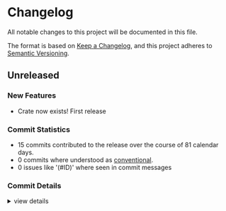 # Changelog

All notable changes to this project will be documented in this file.

The format is based on [Keep a Changelog](https://keepachangelog.com/en/1.0.0/),
and this project adheres to [Semantic Versioning](https://semver.org/spec/v2.0.0.html).

## Unreleased

### New Features

 - Crate now exists! First release

### Commit Statistics

<csr-read-only-do-not-edit/>

 - 15 commits contributed to the release over the course of 81 calendar days.
 - 0 commits where understood as [conventional](https://www.conventionalcommits.org).
 - 0 issues like '(#ID)' where seen in commit messages

### Commit Details

<csr-read-only-do-not-edit/>

<details><summary>view details</summary>

 * **Uncategorized**
    - readme ([`ab0156b`](https://github.com/jmesmon/buildid/commit/ab0156bc6562b3e58b04df974414fa2515ea9357))
    - add buildid-linker-symbols helper dep ([`5e6e892`](https://github.com/jmesmon/buildid/commit/5e6e8928e66950fdfff87d93fa811573a4c13282))
    - test specifics ([`e2ee35c`](https://github.com/jmesmon/buildid/commit/e2ee35cecce04bd6a522d0245ff30a33e23cd8ed))
    - clippy ([`456782a`](https://github.com/jmesmon/buildid/commit/456782a8654bd93c3ba3121577d0b415a42f8edb))
    - well, it builds for all features. need to test things though ([`976c7ac`](https://github.com/jmesmon/buildid/commit/976c7ac97508a1c061ce0b33b16c09b82208951b))
    - no_std and start adding lookup override features ([`b655ec6`](https://github.com/jmesmon/buildid/commit/b655ec62ab1ded0f264abf3076b5593caeb84ae1))
    - more clippy ([`874044c`](https://github.com/jmesmon/buildid/commit/874044cc7f9f0f6fa03a26edc4aa0cdabd6b87b7))
    - clippy ([`78e9e7b`](https://github.com/jmesmon/buildid/commit/78e9e7bb774a99604927f47cb1a60c0c53df5097))
    - delete commented block ([`f0c05d4`](https://github.com/jmesmon/buildid/commit/f0c05d4c04495cf64e5f34be232039d361f80821))
    - docs ([`413ccaf`](https://github.com/jmesmon/buildid/commit/413ccaf436327b1d67ef33a7252759892eae60c2))
    - windows works ([`af3d1d3`](https://github.com/jmesmon/buildid/commit/af3d1d37092a796d31193200be4cde8792661e6e))
    - windows is almost but not quite working ([`c6e8ea1`](https://github.com/jmesmon/buildid/commit/c6e8ea153695cc36a95cd617da52656c90e4aae3))
    - GNU_BUILD_ID elf platforms work! ([`5d648d0`](https://github.com/jmesmon/buildid/commit/5d648d096249cbe1ef0cbcb93841a2ea55c6a124))
    - fix linux ([`8fdf703`](https://github.com/jmesmon/buildid/commit/8fdf703816e12c15f743789f0fbdc69b10750352))
    - initial, only tested on macos ([`c35aee1`](https://github.com/jmesmon/buildid/commit/c35aee17c6732e339cf2b235d9a01ab14bae2405))
</details>

